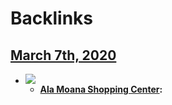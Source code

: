 
# Backlinks
## [March 7th, 2020](<March 7th, 2020.md>)
- ![](https://firebasestorage.googleapis.com/v0/b/firescript-577a2.appspot.com/o/imgs%2Fapp%2Fandyjgao%2FEilqPy7LzA?alt=media&token=9a686366-f2a7-48cc-b586-0b6965d0e3bc)
    - **[Ala Moana Shopping Center](<Ala Moana Shopping Center.md>):**

